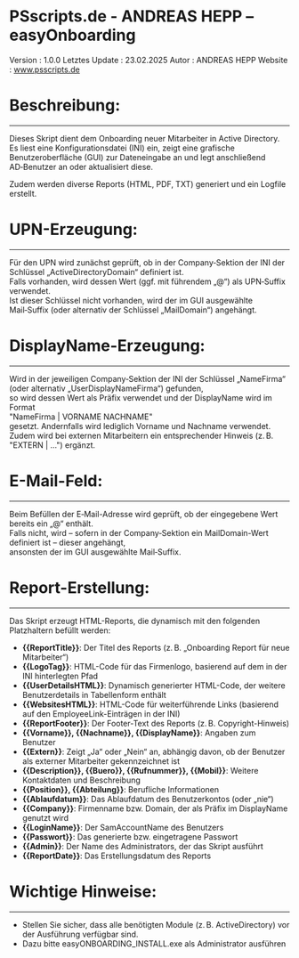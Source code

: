 # PSscripts.de  -  ANDREAS HEPP  –  easyOnboarding

Version         : 1.0.0
Letztes Update  : 23.02.2025
Autor           : ANDREAS HEPP
Website         : www.psscripts.de


# Beschreibung:
---------------
Dieses Skript dient dem Onboarding neuer Mitarbeiter in Active Directory.  
Es liest eine Konfigurationsdatei (INI) ein, zeigt eine grafische Benutzeroberfläche (GUI) zur Dateneingabe an 
und legt anschließend AD‑Benutzer an oder aktualisiert diese.  

Zudem werden diverse Reports (HTML, PDF, TXT) generiert und ein Logfile erstellt.

# UPN-Erzeugung:
---------------
Für den UPN wird zunächst geprüft, ob in der Company‑Sektion der INI der Schlüssel „ActiveDirectoryDomain“ definiert ist.  
Falls vorhanden, wird dessen Wert (ggf. mit führendem „@“) als UPN‑Suffix verwendet.  
Ist dieser Schlüssel nicht vorhanden, wird der im GUI ausgewählte Mail‑Suffix (oder alternativ der Schlüssel „MailDomain“) angehängt.

# DisplayName-Erzeugung:
-----------------------
Wird in der jeweiligen Company‑Sektion der INI der Schlüssel „NameFirma“ (oder alternativ „UserDisplayNameFirma“) gefunden,  
so wird dessen Wert als Präfix verwendet und der DisplayName wird im Format  
"NameFirma | VORNAME NACHNAME"  
gesetzt. Andernfalls wird lediglich Vorname und Nachname verwendet.  
Zudem wird bei externen Mitarbeitern ein entsprechender Hinweis (z. B. "EXTERN | …") ergänzt.

# E-Mail-Feld:
------------
Beim Befüllen der E‑Mail-Adresse wird geprüft, ob der eingegebene Wert bereits ein „@“ enthält.  
Falls nicht, wird – sofern in der Company‑Sektion ein MailDomain-Wert definiert ist – dieser angehängt,  
ansonsten der im GUI ausgewählte Mail‑Suffix.

# Report-Erstellung:
-------------------
Das Skript erzeugt HTML-Reports, die dynamisch mit den folgenden Platzhaltern befüllt werden:

- **{{ReportTitle}}**: Der Titel des Reports (z. B. „Onboarding Report für neue Mitarbeiter“)
- **{{LogoTag}}**: HTML-Code für das Firmenlogo, basierend auf dem in der INI hinterlegten Pfad
- **{{UserDetailsHTML}}**: Dynamisch generierter HTML-Code, der weitere Benutzerdetails in Tabellenform enthält
- **{{WebsitesHTML}}**: HTML-Code für weiterführende Links (basierend auf den EmployeeLink-Einträgen in der INI)
- **{{ReportFooter}}**: Der Footer-Text des Reports (z. B. Copyright-Hinweis)
- **{{Vorname}}, {{Nachname}}, {{DisplayName}}**: Angaben zum Benutzer
- **{{Extern}}**: Zeigt „Ja“ oder „Nein“ an, abhängig davon, ob der Benutzer als externer Mitarbeiter gekennzeichnet ist
- **{{Description}}, {{Buero}}, {{Rufnummer}}, {{Mobil}}**: Weitere Kontaktdaten und Beschreibung
- **{{Position}}, {{Abteilung}}**: Berufliche Informationen
- **{{Ablaufdatum}}**: Das Ablaufdatum des Benutzerkontos (oder „nie“)
- **{{Company}}**: Firmenname bzw. Domain, der als Präfix im DisplayName genutzt wird
- **{{LoginName}}**: Der SamAccountName des Benutzers
- **{{Passwort}}**: Das generierte bzw. eingetragene Passwort
- **{{Admin}}**: Der Name des Administrators, der das Skript ausführt
- **{{ReportDate}}**: Das Erstellungsdatum des Reports

# Wichtige Hinweise:
-------------------
- Stellen Sie sicher, dass alle benötigten Module (z. B. ActiveDirectory) vor der Ausführung verfügbar sind.
- Dazu bitte easyONBOARDING_INSTALL.exe als Administrator ausführen
